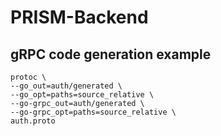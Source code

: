 # PRISM-Backend

## gRPC code generation example
```
protoc \
--go_out=auth/generated \
--go_opt=paths=source_relative \
--go-grpc_out=auth/generated \
--go-grpc_opt=paths=source_relative \
auth.proto
```